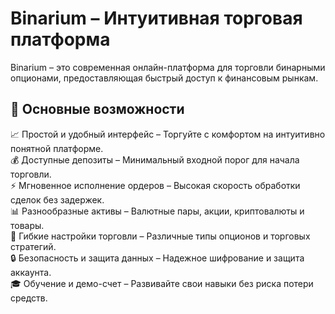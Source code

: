 # Binarium – Интуитивная торговая платформа
Binarium – это современная онлайн-платформа для торговли бинарными опционами, предоставляющая быстрый доступ к финансовым рынкам.

## 🔹 Основные возможности
📈 Простой и удобный интерфейс – Торгуйте с комфортом на интуитивно понятной платформе.<br>
💰 Доступные депозиты – Минимальный входной порог для начала торговли.<br>
⚡ Мгновенное исполнение ордеров – Высокая скорость обработки сделок без задержек.<br>
📊 Разнообразные активы – Валютные пары, акции, криптовалюты и товары.<br>
🔧 Гибкие настройки торговли – Различные типы опционов и торговых стратегий.<br>
🔒 Безопасность и защита данных – Надежное шифрование и защита аккаунта.<br>
🎓 Обучение и демо-счет – Развивайте свои навыки без риска потери средств.<br>
